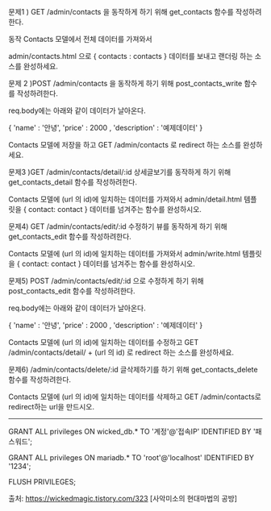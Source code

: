문제1 ) GET /admin/contacts 을 동작하게 하기 위해 get_contacts 함수를 작성하려한다.

동작 Contacts 모델에서 전체 데이터를 가져와서

admin/contacts.html 으로 { contacts : contacts } 데이터를 보내고 랜더링 하는 소스를 완성하세요.





문제 2 )POST /admin/contacts 을 동작하게 하기 위해 post_contacts_write 함수를 작성하려한다.

req.body에는 아래와 같이 데이터가 날아온다.

{
  'name' : '안녕',
  'price' : 2000 ,
  'description' : '예제데이터'
}


Contacts 모델에 저장을 하고 GET /admin/contacts 로 redirect 하는 소스를 완성하세요.


문제3 )GET /admin/contacts/detail/:id  상세글보기를 동작하게 하기 위해 get_contacts_detail
 함수를 작성하려한다.

Contacts 모델에 (url 의 id)에 일치하는 데이터를 가져와서
admin/detail.html 템플릿을 { contact: contact } 데이터를 넘겨주는 함수를 완성하시오.


문제4) GET /admin/contacts/edit/:id  수정하기 뷰를 동작하게 하기 위해 
get_contacts_edit 함수를 작성하려한다.

Contacts 모델에 (url 의 id)에 일치하는 데이터를 가져와서
admin/write.html 템플릿을 { contact: contact } 데이터를 넘겨주는 함수를 완성하시오.





문제5) POST /admin/contacts/edit/:id 으로 수정하게 하기 위해 post_contacts_edit 함수를 작성하려한다.

req.body에는 아래와 같이 데이터가 날아온다.

{
  'name' : '안녕',
  'price' : 2000 ,
  'description' : '예제데이터'
}

Contacts 모델에 (url 의 id)에 일치하는 데이터를 수정하고 GET /admin/contacts/detail/ + (url 의 id)
로 redirect 하는 소스를 완성하세요.



문제6) /admin/contacts/delete/:id 글삭제하기를 하기 위해
get_contacts_delete 함수를 작성하려한다.

Contacts 모델에 (url 의 id)에 일치하는 데이터를 삭제하고 GET /admin/contacts로 redirect하는 url을 만드시오.




-------------------


GRANT ALL privileges ON wicked_db.* TO '계정'@'접속IP' IDENTIFIED BY '패스워드';

 GRANT ALL privileges ON mariadb.* TO 'root'@'localhost' IDENTIFIED BY '1234';

 FLUSH PRIVILEGES;



출처: https://wickedmagic.tistory.com/323 [사악미소의 현대마법의 공방]